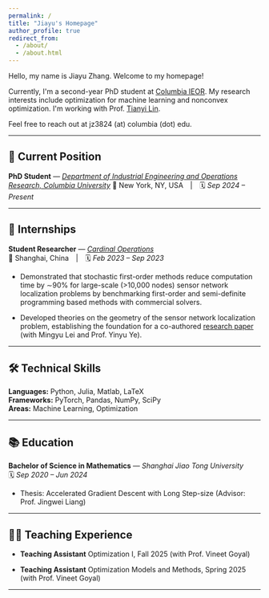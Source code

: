 ```yaml
---
permalink: /
title: "Jiayu's Homepage"
author_profile: true
redirect_from: 
  - /about/
  - /about.html
---
```


Hello, my name is Jiayu Zhang. Welcome to my homepage!

Currently, I'm a second-year PhD student at [Columbia IEOR](https://ieor.columbia.edu/). My research interests include optimization for machine learning and nonconvex optimization. I'm working with Prof. [Tianyi Lin](https://ieor.columbia.edu/content/tianyi-lin).

Feel free to reach out at jz3824 (at) columbia (dot) edu.

---

## 🔹 Current Position

**PhD Student** — *[Department of Industrial Engineering and Operations Research, Columbia University](https://ieor.columbia.edu/)*
📍 New York, NY, USA | 🗓️ *Sep 2024 – Present*  
<!-- **Description:**  
- Briefly describe your role and focus (1–2 sentences).
- Highlight major responsibilities, tools, or technologies used.  
- Emphasize impact (e.g., “Improved X by Y%”, “Developed tool used by Z users”).

**Key Projects:**
- 🚀 **[Project Name]** — short description of what it does and your contribution.
- 🧠 **[Another Project]** — short description. -->

---

## 🔹 Internships

**Student Researcher** — *[Cardinal Operations](https://www.shanshu.ai/)*  
📍 Shanghai, China | 🗓️ *Feb 2023 – Sep 2023*

- Demonstrated that stochastic first-order methods reduce computation time by ∼90% for large-scale (>10,000 nodes) sensor network localization problems by benchmarking first-order and semi-definite programming based methods with commercial solvers.

- Developed theories on the geometry of the sensor network localization problem, establishing the foundation for a co-authored [research paper](https://arxiv.org/abs/2308.02278) (with Mingyu Lei and Prof. Yinyu Ye).

---

## 🛠️ Technical Skills

**Languages:** Python, Julia, Matlab, LaTeX  
**Frameworks:** PyTorch, Pandas, NumPy, SciPy  
**Areas:** Machine Learning, Optimization

---

## 📚 Education

**Bachelor of Science in Mathematics** — *Shanghai Jiao Tong University*  
🗓️ *Sep 2020 – Jun 2024*

- Thesis: Accelerated Gradient Descent with Long Step-size (Advisor: Prof. Jingwei Liang)

---

## 👨‍🏫 Teaching Experience

- **Teaching Assistant** Optimization I, Fall 2025 (with Prof. Vineet Goyal)

- **Teaching Assistant** Optimization Models and Methods, Spring 2025 (with Prof. Vineet Goyal)

---
